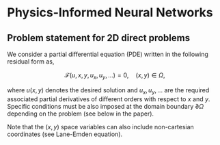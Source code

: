 # Physics-Informed Neural Networks

## Problem statement for 2D direct problems

We consider a partial differential equation (PDE) written in the following residual form as, 
```math
\mathcal{F}(u,x,y,u_x,u_y,...)=0,\quad(x,y)\in\Omega,
```
where $u(x,y)$ denotes the desired solution and $u_x, u_y, ...$ are the required associated partial derivatives of different orders with respect to $x$ and $y$. Specific conditions must be also imposed at the domain boundary $\partial \Omega$ depending on the problem (see below in the paper).

Note that the $(x,y)$ space variables can also include non-cartesian coordinates (see Lane-Emden equation).
